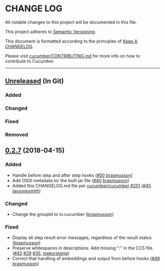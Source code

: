 # CHANGE LOG

All notable changes to this project will be documented in this file.

This project adheres to [Semantic Versioning](http://semver.org).

This document is formatted according to the principles of [Keep A CHANGELOG](http://keepachangelog.com).

Please visit [cucumber/CONTRIBUTING.md](https://github.com/cucumber/cucumber/blob/master/CONTRIBUTING.md) for more info on how to contribute to Cucumber.

----

## [Unreleased](https://github.com/cucumber/cucumber-html/compare/v0.2.7...master) (In Git)

### Added

### Changed

### Fixed

### Removed

## [0.2.7](https://github.com/cucumber/cucumber-html/compare/v0.2.6...v0.2.7) (2018-04-15)

### Added

* Handle before step and after step hooks ([#50](https://github.com/cucumber/cucumber-html/pull/50) [brasmusson])
* Add OSGI metadata tor the built jar file ([#40](https://github.com/cucumber/cucumber-html/issues/40) [brasmusson])
* Added this CHANGELOG.md file per [cucumber/cucumber #251](https://github.com/cucumber/cucumber/issues/251) ([#45](https://github.com/cucumber/cucumber-html/pull/45) [jaysonesmith](https://github.com/jaysonesmith))

### Changed

* Change the groupId to io.cucumber ([brasmusson])

### Fixed

* Display all step result error messages, regardless of the result status ([brasmusson])
* Preserve whitespaces in descriptions. Add missing ":" in the CCS file. ([#42](https://github.com/cucumber/cucumber-html/pull/42) [#29](https://github.com/cucumber/cucumber-html/issues/29) [#35](https://github.com/cucumber/cucumber-html/pull/35), [mpkorstanje])
* Correct that handling of embeddings and output from before hooks ([#49](https://github.com/cucumber/cucumber-html/issues/49) [brasmusson])

<!-- Releases -->

<!-- Contributors -->
[aslakhellesoy]:    https://github.com/aslakhellesoy
[brasmusson]:       https://github.com/brasmusson
[cedric-lamalle]:   https://github.com/cedric-lamalle
[jbpros]:           https://github.com/jbpros
[jaysonesmith]:     https://github.com/jaysonesmith
[klausbayrhammer]:  https://github.com/klausbayrhammer
[mijikim]:          https://github.com/mijikim
[mpkorstanje]:      https://github.com/mpkorstanje
[olleolleolle]:     https://github.com/olleolleolle
[paoloambrosio]:    https://github.com/paoloambrosio
[renier]:           https://github.com/renier
[tomdcc]:           https://github.com/tomdcc
